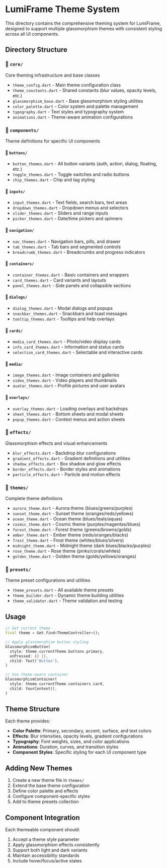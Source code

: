 # LumiFrame Theme System

This directory contains the comprehensive theming system for LumiFrame, designed to support multiple glassmorphism themes with consistent styling across all UI components.

## Directory Structure

### 📁 `core/`
Core theming infrastructure and base classes
- `theme_config.dart` - Main theme configuration class
- `theme_constants.dart` - Shared constants (blur values, opacity levels, etc.)
- `glassmorphism_base.dart` - Base glassmorphism styling utilities
- `color_palette.dart` - Color system and palette management
- `typography.dart` - Text styles and typography system
- `animations.dart` - Theme-aware animation configurations

### 📁 `components/`
Theme definitions for specific UI components

#### 📁 `buttons/`
- `button_themes.dart` - All button variants (auth, action, dialog, floating, etc.)
- `toggle_themes.dart` - Toggle switches and radio buttons
- `chip_themes.dart` - Chip and tag styling

#### 📁 `inputs/`
- `input_themes.dart` - Text fields, search bars, text areas
- `dropdown_themes.dart` - Dropdown menus and selectors
- `slider_themes.dart` - Sliders and range inputs
- `picker_themes.dart` - Date/time pickers and spinners

#### 📁 `navigation/`
- `nav_themes.dart` - Navigation bars, pills, and drawer
- `tab_themes.dart` - Tab bars and segmented controls
- `breadcrumb_themes.dart` - Breadcrumbs and progress indicators

#### 📁 `containers/`
- `container_themes.dart` - Basic containers and wrappers
- `card_themes.dart` - Card variants and layouts
- `panel_themes.dart` - Side panels and collapsible sections

#### 📁 `dialogs/`
- `dialog_themes.dart` - Modal dialogs and popups
- `snackbar_themes.dart` - Snackbars and toast messages
- `tooltip_themes.dart` - Tooltips and help overlays

#### 📁 `cards/`
- `media_card_themes.dart` - Photo/video display cards
- `info_card_themes.dart` - Information and status cards
- `selection_card_themes.dart` - Selectable and interactive cards

#### 📁 `media/`
- `image_themes.dart` - Image containers and galleries
- `video_themes.dart` - Video players and thumbnails
- `avatar_themes.dart` - Profile pictures and user avatars

#### 📁 `overlays/`
- `overlay_themes.dart` - Loading overlays and backdrops
- `sheet_themes.dart` - Bottom sheets and modal sheets
- `popup_themes.dart` - Context menus and action sheets

### 📁 `effects/`
Glassmorphism effects and visual enhancements
- `blur_effects.dart` - Backdrop blur configurations
- `gradient_effects.dart` - Gradient definitions and utilities
- `shadow_effects.dart` - Box shadow and glow effects
- `border_effects.dart` - Border styles and animations
- `particle_effects.dart` - Particle and motion effects

### 📁 `themes/`
Complete theme definitions
- `aurora_theme.dart` - Aurora theme (blues/greens/purples)
- `sunset_theme.dart` - Sunset theme (oranges/reds/yellows)
- `ocean_theme.dart` - Ocean theme (blues/teals/aquas)
- `cosmic_theme.dart` - Cosmic theme (purples/magentas/blues)
- `forest_theme.dart` - Forest theme (greens/browns/golds)
- `ember_theme.dart` - Ember theme (reds/oranges/blacks)
- `frost_theme.dart` - Frost theme (whites/blues/silvers)
- `midnight_theme.dart` - Midnight theme (dark blues/blacks/purples)
- `rose_theme.dart` - Rose theme (pinks/corals/whites)
- `golden_theme.dart` - Golden theme (golds/yellows/oranges)

### 📁 `presets/`
Theme preset configurations and utilities
- `theme_presets.dart` - All available theme presets
- `theme_builder.dart` - Dynamic theme building utilities
- `theme_validator.dart` - Theme validation and testing

## Usage

```dart
// Get current theme
final theme = Get.find<ThemeController>();

// Apply glassmorphism button styling
GlassmorphismButton(
  style: theme.currentTheme.buttons.primary,
  onPressed: () {},
  child: Text('Button'),
)

// Use theme-aware container
GlassmorphismContainer(
  style: theme.currentTheme.containers.card,
  child: YourContent(),
)
```

## Theme Structure

Each theme provides:
- **Color Palette**: Primary, secondary, accent, surface, and text colors
- **Effects**: Blur intensities, opacity levels, gradient configurations
- **Typography**: Font weights, sizes, and color applications
- **Animations**: Duration, curves, and transition styles
- **Component Styles**: Specific styling for each UI component type

## Adding New Themes

1. Create a new theme file in `themes/`
2. Extend the base theme configuration
3. Define color palette and effects
4. Configure component-specific styles
5. Add to theme presets collection

## Component Integration

Each themeable component should:
1. Accept a theme style parameter
2. Apply glassmorphism effects consistently
3. Support both light and dark variants
4. Maintain accessibility standards
5. Include hover/focus/active states
